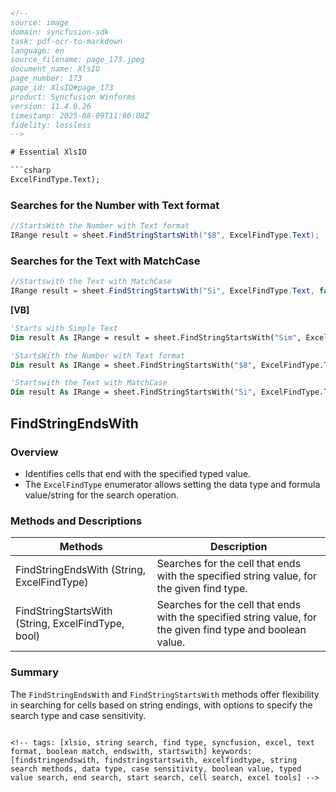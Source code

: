 ```html
<!--
source: image
domain: syncfusion-sdk
task: pdf-ocr-to-markdown
language: en
source_filename: page_173.jpeg
document_name: XlsIO
page_number: 173
page_id: XlsIO#page_173
product: Syncfusion Winforms
version: 11.4.0.26
timestamp: 2025-08-09T11:00:08Z
fidelity: lossless
-->

# Essential XlsIO

```csharp
ExcelFindType.Text);
```

### Searches for the Number with Text format
```csharp
//StartsWith the Number with Text format
IRange result = sheet.FindStringStartsWith("$8", ExcelFindType.Text);
```

### Searches for the Text with MatchCase
```csharp
//Startswith the Text with MatchCase
IRange result = sheet.FindStringStartsWith("Si", ExcelFindType.Text, false);
```

**[VB]**

```vb
'Starts with Simple Text
Dim result As IRange = result = sheet.FindStringStartsWith("Sim", ExcelFindType.Text)

'StartsWith the Number with Text format
Dim result As IRange = sheet.FindStringStartsWith("$8", ExcelFindType.Text)

'Startswith the Text with MatchCase
Dim result As IRange = sheet.FindStringStartsWith("Si", ExcelFindType.Text, False)
```

## FindStringEndsWith

### Overview
- Identifies cells that end with the specified typed value.
- The `ExcelFindType` enumerator allows setting the data type and formula value/string for the search operation.

### Methods and Descriptions

| Methods                                  | Description                                                                                                                                                                    |
|------------------------------------------|------------------------------------------------------------------------------------------------------------------------------------------------------------------------------|
| FindStringEndsWith (String, ExcelFindType) | Searches for the cell that ends with the specified string value, for the given find type.                                                                          |
| FindStringStartsWith (String, ExcelFindType, bool) | Searches for the cell that ends with the specified string value, for the given find type and boolean value.                                        |

### Summary
The `FindStringEndsWith` and `FindStringStartsWith` methods offer flexibility in searching for cells based on string endings, with options to specify the search type and case sensitivity.
```

<!-- tags: [xlsio, string search, find type, syncfusion, excel, text format, boolean match, endswith, startswith] keywords: [findstringendswith, findstringstartswith, excelfindtype, string search methods, data type, case sensitivity, boolean value, typed value search, end search, start search, cell search, excel tools] -->
```